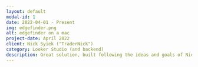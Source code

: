 ```yaml
---
layout: default
modal-id: 1
date: 2022-04-01 - Present
img: edgefinder.png
alt: edgefinder on a mac
project-date: April 2022
client: Nick Syiek ("TraderNick")
category: Looker Studio (and backend)
description: Great solution, built following the ideas and goals of Nick Syiek and Frank Cabibi, that turned into a very solid product. Currently it is one of the main products of Nick's company  https://a1trading.com/  and a bit of its history is explained in this link: https://a1trading.com/edgefinder-story/ . The development of it involved using Google Sheets, Apps script, APIs, Looker Studio, Browserflow and some other tecnologies.
---
```


